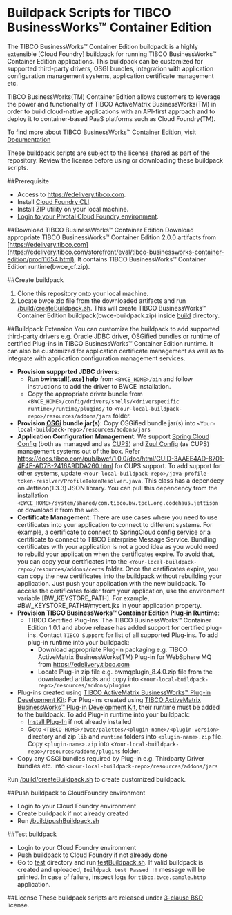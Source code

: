 # Buildpack Scripts for TIBCO BusinessWorks™ Container Edition 
The TIBCO BusinessWorks™ Container Edition buildpack is a highly extensible [Cloud Foundry] buildpack for running TIBCO BusinessWorks™ Container Edition applications. This buildpack can be customized for supported third-party drivers, OSGI bundles, integration with application configuration management systems, application certificate management etc.

TIBCO BusinessWorks(TM) Container Edition allows customers to leverage the power and functionality of TIBCO ActiveMatrix BusinessWorks(TM) in order to build cloud-native applications with an API-first approach and to deploy it to container-based PaaS platforms such as Cloud Foundry(TM).

To find more about TIBCO BusinessWorks™ Container Edition, visit [Documentation]( https://docs.tibco.com/products/tibco-businessworks-container-edition-2-0-0)

These buildpack scripts are subject to the license shared as part of the repository. Review the license before using or downloading these buildpack scripts.

##Prerequisite
  * Access to https://edelivery.tibco.com.
  * Install [Cloud Foundry CLI](https://docs.pivotal.io/pivotalcf/devguide/installcf/install-go-cli.html).
  * Install ZIP utility on your local machine.
  * [Login to your Pivotal Cloud Foundry environment](https://docs.pivotal.io/pivotalcf/devguide/installcf/whats-new-v6.html#login).
    
##Download TIBCO BusinessWorks™ Container Edition
Download appropriate TIBCO BusinessWorks™ Container Edition 2.0.0 artifacts from [https://edelivery.tibco.com](https://edelivery.tibco.com/storefront/eval/tibco-businessworks-container-edition/prod11654.html). It contains TIBCO BusinessWorks™ Container Edition runtime(bwce_cf.zip).
     
##Create buildpack
   1. Clone this repository onto your local machine.
   2. Locate bwce.zip file from the downloaded artifacts and run [/build/createBuildpack.sh](/build/createBuildpack.sh). This will create TIBCO BusinessWorks™ Container Edition buildpack(bwce-buildpack.zip) inside [build](/build) directory.

##Buildpack Extension
You can customize the buildpack to add supported third-party drivers e.g. Oracle JDBC driver, OSGified bundles or runtime of certified   Plug-ins in TIBCO BusinessWorks™ Container Edition runtime. It can also be customized for application certificate management as well as to integrate with application configuration management services.
* **Provision suppprted JDBC drivers**:
     * Run **bwinstall[.exe] help** from `<BWCE_HOME>/bin` and follow instructions to add the driver to BWCE installation.
     * Copy the appropriate driver bundle from `<BWCE_HOME>/config/drivers/shells/<driverspecific runtime>/runtime/plugins/` to  `<Your-local-buildpack-repo>/resources/addons/jars` folder. 
* **Provision [OSGi](https://www.osgi.org) bundle jar(s)**: Copy OSGified bundle jar(s) into `<Your-local-buildpack-repo>/resources/addons/jars`
* **Application Configuration Management**: We support [Spring Cloud Config](http://cloud.spring.io/spring-cloud-config/spring-cloud-config.html) (both as managed and as [CUPS](https://docs.cloudfoundry.org/devguide/services/user-provided.html)) and [Zuul Config](https://github.com/Confluex/Zuul/wiki) (as CUPS) management systems out of the box. Refer https://docs.tibco.com/pub/bwcf/1.0.0/doc/html/GUID-3AAEE4AD-8701-4F4E-AD7B-2416A9DDA260.html for CUPS support. To add support for other systems, update `<Your-local-buildpack-repo>/java-profile-token-resolver/ProfileTokenResolver.java`. This class has a dependecy on Jettison(1.3.3) JSON library. You can pull this dependency from the installation `<BWCE_HOME>/system/shared/com.tibco.bw.tpcl.org.codehaus.jettison` or download it from the web.
* **Certificate Management**: There are use cases where you need to use certificates into your application to connect to different systems. For example, a certificate to connect to SpringCloud config service or a certificate to connect to TIBCO Enterprise Message Service. Bundling certificates with your application is not a good idea as you would need to rebuild your application when the certificates expire. To avoid that, you can copy your certificates into the `<Your-local-buildpack-repo>/resources/addons/certs` folder. Once the certificates expire, you can copy the new certificates into the buildpack without rebuilding your application. Just push your application with the new buildpack. To access the certificates folder from your application, use the environment variable [BW_KEYSTORE_PATH]. For example, #BW_KEYSTORE_PATH#/mycert.jks in your application property.
*  **Provision TIBCO BusinessWorks™ Container Edition Plug-in Runtime**: 
   * TIBCO Certified Plug-Ins: The TIBCO BusinessWorks™ Container Edition 1.0.1 and above release has added support for certified plug-ins. Contact `TIBCO Support` for list of all supported Plug-ins. To add plug-in runtime into your buildpack:
     * Download appropriate Plug-in packaging e.g. TIBCO ActiveMatrix BusinessWorks(TM) Plug-in for WebSphere MQ from https://edelivery.tibco.com
     * Locate Plug-in zip file e.g. bwmqplugin_8.4.0.zip file from the downloaded artifacts and copy into `<Your-local-buildpack-repo>/resources/addons/plugins`
  * Plug-ins created using [TIBCO ActiveMatrix BusinessWorks™ Plug-in Development Kit](https://docs.tibco.com/products/tibco-activematrix-businessworks-plug-in-development-kit-6-1-1): For Plug-ins created using [TIBCO ActiveMatrix BusinessWorks™ Plug-in Development Kit](https://docs.tibco.com/products/tibco-activematrix-businessworks-plug-in-development-kit-6-1-1), their runtime must be added to the buildpack. To add Plug-in runtime into your buildpack:
     * [Install Plug-In](https://docs.tibco.com/pub/bwpdk/6.1.1/doc/html/GUID-0FB70A84-DBF6-4EE6-A6C8-28AC5E4FF1FF.html) if not already installed
     * Goto `<TIBCO-HOME>/bwce/palettes/<plugin-name>/<plugin-version>` directory and  zip `lib` and `runtime` folders into `<plugin-name>.zip` file. Copy `<plugin-name>.zip` into `<Your-local-buildpack-repo>/resources/addons/plugins` folder.
  * Copy any OSGi bundles required by Plug-in e.g. Thirdparty Driver bundles etc. into `<Your-local-buildpack-repo>/resources/addons/jars`

Run [/build/createBuildpack.sh](/build/createBuildpack.sh) to create customized buildpack.

##Push buildpack to CloudFoundry environment
  * Login to your Cloud Foundry environment
  * Create buildpack if not already created
  * Run [/build/pushBuildpack.sh](/build/pushBuildpack.sh)
     
##Test buildpack
  * Login to your Cloud Foundry environment
  * Push buildpack to Cloud Foundry if not already done
  * Go to [test](/test) directory and run [testBuildpack.sh](/test/testBuildpack.sh). If valid buildpack is created and uploaded,  `Buildpack test Passed !!` message will be printed. In case of failure, inspect logs for `tibco.bwce.sample.http` application.

##License
These buildpack scripts are released under [3-clause BSD](License.md) license.
     

